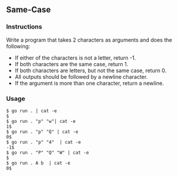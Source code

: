 ## Same-Case 

### Instructions

Write a program that takes 2 characters as arguments and does the following:
- If either of the characters is not a letter, return -1.
- If both characters are the same case, return 1.
- If both characters are letters, but not the same case, return 0.
- All outputs should be followed by a newline character.
- If the argument is more than one character, return a newline.
  
### Usage

```console
$ go run . | cat -e
$
$ go run . "p" "w"| cat -e
1$
$ go run . "p" "Q" | cat -e
0$
$ go run . "p" "4"  | cat -e
-1$
$ go run . "P" "Q" "W" | cat -e
$
$ go run . A b  | cat -e
0$
```